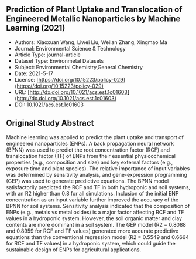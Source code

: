 
<div style="float: right; width: 200px" class='altmetric-embed' data-badge-type='donut' data-condensed='true' data-badge-details='right' data-doi="10.1021/acs.est.1c01603"></div>

## Prediction of Plant Uptake and Translocation of Engineered Metallic Nanoparticles by Machine Learning (2021)
<script type="application/ld+json">
	{	
		"@context": {
			"bs": "https://bioschemas.org/",
			"schema": "https://schema.org/",
			"citation": "schema:citation",
			"name": "schema:name",
			"url": "schema:url",
			"variableMeasured": "schema:variableMeasured"
		},
		"variableMeasured": [
			{
				"@type": "schema:PropertyValue",
				"name": "MI-R1.3-ABSTRACT-BASIC-CHEMICAL_COMPOSITION"
			},
			{
				"@type": "schema:PropertyValue",
				"name": "MI-R1.3-ABSTRACT-PHYSCHEM-SIZE"
			},
			{
				"@type": "schema:PropertyValue",
				"name": "MI-R1.3-ABSTRACT-PHYSCHEM-SURFACE_CHARGE"
			},
			{
				"@type": "schema:PropertyValue",
				"name": "MI-R1.3-ABSTRACT-TOX-EXPOSURE_TIME"
			}
		],
		"@type": "schema:Dataset",
		"name": "Prediction of Plant Uptake and Translocation of Engineered Metallic Nanoparticles by Machine Learning",
		"url": "http://dx.doi.org/10.1021/acs.est.1c01603",
		"citation": "https://doi.org/10.1021/acs.est.1c01603",
		"@id": "10.1021/acs.est.1c01603",
		"http://purl.org/dc/terms/conformsTo": { "@type": "schema:CreativeWork", "@id": "https://bioschemas.org/profiles/Dataset/0.4-DRAFT" },
		"schema:license": "https://doi.org/10.15223/policy-029",
		"schema:creator": [
		  {
			"@type": "schema:Organization",
			"name": "RiskGONE"
		  }
		],
		"schema:datePublished": "2021-5-17"
	}
</script>

* Authors: Xiaoxuan Wang, Liwei Liu, Weilan Zhang, Xingmao Ma
* Journal: Environmental Science &amp; Technology
* Article Type: journal-article
* Dataset Type: Environmetal Datasets
* Subject: Environmental Chemistry,General Chemistry
* Date: 2021-5-17
* License: [https://doi.org/10.15223/policy-029](https://doi.org/10.15223/policy-029)
* URL: [http://dx.doi.org/10.1021/acs.est.1c01603](http://dx.doi.org/10.1021/acs.est.1c01603)
* DOI: 10.1021/acs.est.1c01603


## Original Study Abstract

Machine learning was applied to predict the plant uptake and transport of engineered nanoparticles (ENPs). A back propagation neural network (BPNN) was used to predict the root concentration factor (RCF) and translocation factor (TF) of ENPs from their essential physicochemical properties (e.g., composition and size) and key external factors (e.g., exposure time and plant species). The relative importance of input variables was determined by sensitivity analysis, and gene-expression programming (GEP) was used to generate predictive equations. The BPNN model satisfactorily predicted the RCF and TF in both hydroponic and soil systems, with an R2 higher than 0.8 for all simulations. Inclusion of the initial ENP concentration as an input variable further improved the accuracy of the BPNN for soil systems. Sensitivity analysis indicated that the composition of ENPs (e.g., metals vs metal oxides) is a major factor affecting RCF and TF values in a hydroponic system. However, the soil organic matter and clay contents are more dominant in a soil system. The GEP model (R2 = 0.8088 and 0.8959 for RCF and TF values) generated more accurate predictive equations than the conventional regression model (R2 = 0.5549 and 0.6664 for RCF and TF values) in a hydroponic system, which could guide the sustainable design of ENPs for agricultural applications.
